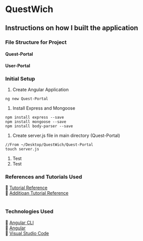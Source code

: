 # QuestWich

## Instructions on how I built the application
### File Structure for Project
#### Quest-Portal
#### User-Portal

### Initial Setup
1. Create Angular Application
```
ng new Quest-Portal
```
1. Install Express and Mongoose
```
npm install express --save
npm install mongoose --save
npm install body-parser --save
```
1. Create server.js file in main directory (Quest-Portal)
```
//From ~/Desktop/QuestWich/Quest-Portal
touch server.js
```
1. Test
1. Test

### References and Tutorials Used
:link: [Tutorial Reference](https://www.c-sharpcorner.com/article/angular-5-crud-opration-using-nodeexpressmongo/)<br />
:link: [Additioan Tutorial Reference](http://www.belatrixsf.com/blog/how-to-easily-build-an-angular-5-app-using-visual-studio-code/)<br />
<br />

### Technologies Used
:link: [Angular CLI](https://cli.angular.io)<br />
:link: [Angular](https://angular.io)<br />
:link: [Visual Studio Code](https://code.visualstudio.com)<br />

